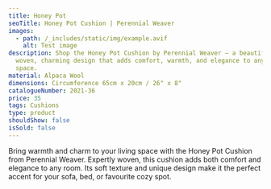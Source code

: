 ```yaml
---
title: Honey Pot
seoTitle: Honey Pot Cushion | Perennial Weaver
images:
  - path: /_includes/static/img/example.avif
    alt: Test image
description: Shop the Honey Pot Cushion by Perennial Weaver – a beautifully
  woven, charming design that adds comfort, warmth, and elegance to any living
  space.
material: Alpaca Wool
dimensions: Circumference 65cm x 20cm / 26" x 8"
catalogueNumber: 2021-36
price: 35
tags: Cushions
type: product
shouldShow: false
isSold: false
---
```

Bring warmth and charm to your living space with the Honey Pot Cushion from Perennial Weaver. Expertly woven, this cushion adds both comfort and elegance to any room. Its soft texture and unique design make it the perfect accent for your sofa, bed, or favourite cozy spot.
